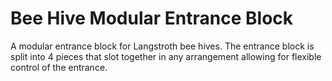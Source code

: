 # Bee Hive Modular Entrance Block

A modular entrance block for Langstroth bee hives.
The entrance block is split into 4 pieces that slot together in any arrangement allowing for flexible control of the entrance.
